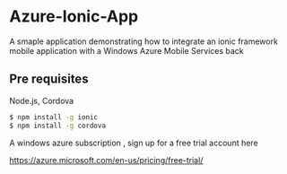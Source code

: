 Azure-Ionic-App
=====================

A smaple application demonstrating how to integrate an ionic framework mobile application with a Windows Azure Mobile Services back

## Pre requisites
Node.js, Cordova

```bash
$ npm install -g ionic
$ npm install -g cordova
```
A windows azure subscription ,  sign up for a free trial account here

https://azure.microsoft.com/en-us/pricing/free-trial/
